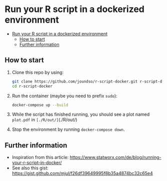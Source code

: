 # Run your R script in a dockerized environment

- [Run your R script in a dockerized environment](#run-your-r-script-in-a-dockerized-environment)
  - [How to start](#how-to-start)
  - [Further information](#further-information)

## How to start

1. Clone this repo by using:

    ```bash
    git clone https://github.com/joundso/r-script-docker.git r-script-docker
    cd r-script-docker
    ```

2. Run the container (maybe you need to prefix `sudo`):

    ```bash
    docker-compose up --build
    ```

3. While the script has finished running, you should see a plot named `plot.pdf` in `[./R/out/]`(./R/out/)

4. Stop the environment by running `docker-compose down`.

## Further information

- Inspiration from this article: <https://www.statworx.com/de/blog/running-your-r-script-in-docker/>
- See also this gist: <https://gist.github.com/mjul/f26df39649995f8b35a4874bc32c65e4>
